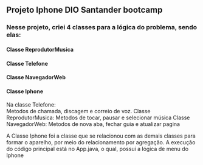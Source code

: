 ## Projeto Iphone DIO Santander bootcamp

### Nesse projeto, criei 4 classes para a lógica do problema, sendo elas:
#### Classe ReprodutorMusica
#### Classe Telefone
#### Classe NavegadorWeb
#### Classe Iphone

Na classe Telefone: <br>
  Metodos de chamada, discagem e correio de voz.
Classe ReprodutorMusica:
  Metodos de tocar, pausar e selecionar música
Classe NavegadorWeb:
  Metodos de nova aba, fechar guia e atualizar pagina

A Classe Iphone foi a classe que se relacionou com as demais classes para formar o aparelho, por meio do relacionamento por agregação. 
A execução do código principal está no App.java, o qual, possui a lógica de menu do Iphone
